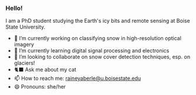 ### Hello!

I am a PhD student studying the Earth's icy bits and remote sensing at Boise State University. 

- 🔭 I’m currently working on classifying snow in high-resolution optical imagery
- 🌱 I’m currently learning digital signal processing and electronics
- 🤔 I’m looking to collaborate on snow cover detection techniques, esp. on glaciers! 
- 🐈‍⬛ Ask me about my cat
- 📫 How to reach me: raineyaberle@u.boisestate.edu
- 😄 Pronouns: she/her
